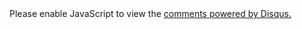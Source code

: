 <section class="comment">
<div id="disqus_thread"></div>
<script type="text/javascript">
    /* * * CONFIGURATION VARIABLES: EDIT BEFORE PASTING INTO YOUR WEBPAGE * * */
    var disqus_shortname = 'lilkr'; // required: replace example with your forum shortname
        var disqus_url = '{{ site.url }}{{ page.url | remove:'index.html' }}';
            /* * * DON'T EDIT BELOW THIS LINE * * */
            (function() {
                     var dsq = document.createElement('script'); dsq.type = 'text/javascript'; dsq.async = true;
                             dsq.src = 'http://' + disqus_shortname + '.disqus.com/embed.js';
                                     (document.getElementsByTagName('head')[0] || document.getElementsByTagName('body')[0]).appendChild(dsq);
                                         })();
</script>
<noscript>Please enable JavaScript to view the <a href="http://disqus.com/?ref_noscript">comments powered by Disqus.</a></noscript>
</section>


